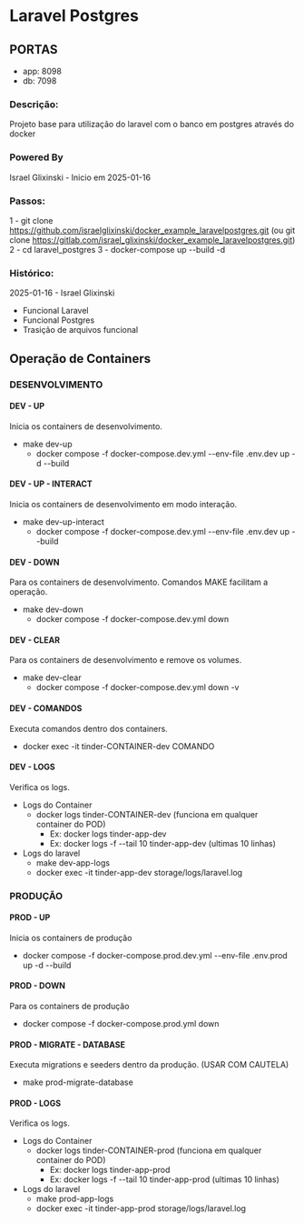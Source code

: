# Laravel Postgres
## PORTAS
- app: 8098
- db: 7098

### Descrição:
Projeto base para utilização do laravel com o banco em postgres através do docker

### Powered By
Israel Glixinski - Inicio em 2025-01-16

### Passos:

1 - git clone https://github.com/israelglixinski/docker_example_laravelpostgres.git
(ou git clone https://gitlab.com/israel_glixinski/docker_example_laravelpostgres.git) 
2 - cd laravel_postgres
3 - docker-compose up --build -d

### Histórico:
2025-01-16 - Israel Glixinski
* Funcional Laravel
* Funcional Postgres
* Trasição de arquivos funcional

## Operação de Containers
### DESENVOLVIMENTO
#### DEV - UP
Inicia os containers de desenvolvimento.
- make dev-up
    - docker compose -f docker-compose.dev.yml --env-file .env.dev up -d --build

#### DEV - UP - INTERACT
Inicia os containers de desenvolvimento em modo interação.
- make dev-up-interact
    - docker compose -f docker-compose.dev.yml --env-file .env.dev up --build

#### DEV - DOWN
Para os containers de desenvolvimento.
Comandos MAKE facilitam a operação.
- make dev-down
    - docker compose -f docker-compose.dev.yml down

#### DEV - CLEAR
Para os containers de desenvolvimento e remove os volumes.
- make dev-clear
    - docker compose -f docker-compose.dev.yml down -v

#### DEV - COMANDOS
Executa comandos dentro dos containers.
- docker exec -it tinder-CONTAINER-dev COMANDO

#### DEV - LOGS 
Verifica os logs.
- Logs do Container
    - docker logs tinder-CONTAINER-dev (funciona em qualquer container do POD)
        - Ex: docker logs tinder-app-dev
        - Ex: docker logs -f --tail 10 tinder-app-dev (ultimas 10 linhas)
- Logs do laravel
    - make dev-app-logs
    -   docker exec -it tinder-app-dev storage/logs/laravel.log

### PRODUÇÃO
#### PROD - UP
Inicia os containers de produção
- docker compose -f docker-compose.prod.dev.yml --env-file .env.prod up -d --build

#### PROD - DOWN
Para os containers de produção
- docker compose -f docker-compose.prod.yml down

#### PROD - MIGRATE - DATABASE
Executa migrations e seeders dentro da produção. (USAR COM CAUTELA) 
- make prod-migrate-database

#### PROD - LOGS 
Verifica os logs.
- Logs do Container
    - docker logs tinder-CONTAINER-prod (funciona em qualquer container do POD)
        - Ex: docker logs tinder-app-prod
        - Ex: docker logs -f --tail 10 tinder-app-prod (ultimas 10 linhas)
- Logs do laravel
    - make prod-app-logs
    -   docker exec -it tinder-app-prod storage/logs/laravel.log

